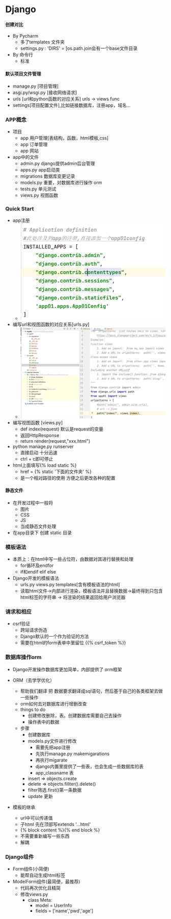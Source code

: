 # Django
#### 创建对比
*   By Pycharm
    *   多了templates 文件夹
    *   settings.py : 'DIRS' = [os.path.join会有一个base文件目录
*   By 命令行
    *   标准

#### 默认项目文件管理
*   manage.py [项目管理]
*   asgi.py/wsgi.py [接收网络请求]
*   urls [url和python函数的对应关系] urls -> views func
*   settings[项目配置文件],比如链接数据库，注册app，域名...

### APP概念
*   项目
    * app 用户管理[表结构，函数，html模板,css]
    * app 订单管理
    * app 网站
*   app中的文件
    *   admin.py django提供admin后台管理
    *   apps.py app启动类
    *   migrations 数据库变更记录
    *   models.py 重要，对数据库进行操作 orm
    *   tests.py 单元测试
    *   views.py 视图函数


### Quick Start
*   app注册
    *   ![图片](./app%E6%B3%A8%E5%86%8C.png)
*   编写url和视图函数的对应关系[urls.py]
    *   ![图片](./url-func.png)
*   编写视图函数 [views.py]
    * def index(request) 默认是request的变量
    * 返回HttpResponse
    * return render(request,"xxx.html")
*   python manage.py runserver 
    *   直接启动 十分迅速
    *   ctrl + c即可停止
*   html上面填写{% load static %}
    *   href = {% static '下面的文件夹' %}
    *   是一个相对路径的使用 方便之后更改各种的配置

#### 静态文件
*   在开发过程中一般将
    *   图片
    *   CSS
    *   JS
    *   当成静态文件处理
*   在app目录下 创建 static 目录

### 模板语法
*   本质上：在html中写一些占位符，由数据对其进行替换和处理
    *   for循环及endfor
    *   if和endif elif else
*   Django开发的模板语法
    *   urls.py views.py templates[含有模板语法的html]
    *   读取html文件->内部进行渲染，模板语法并且替换数据->最终得到只包含html标签的字符串 -> 将渲染的结果返回给用户浏览器

### 请求和相应
*   csrf验证
    *   跨站请求伪造
    *   Django默认的一个作为验证的方法
    *   需要在html的form表单中里留位 {{% csrf_token %}}

### 数据库操作orm
*   Django开发操作数据库更加简单，内部提供了 orm框架
*   ORM（去学学优化）
    *   帮助我们翻译 把 数据要求翻译成sql语句，然后基于自己的各类框架去做一些操作
    *   orm如何去对数据库进行增删改查
    *   things to do
        *   创建修改删除，表。创建数据库需要自己去操作
        *   操作表中的数据
    *   步骤
        *   创建数据库
        *   models.py文件进行修改
            *   需要先把app注册
            *   先执行manage.py makemigarations
            *   再执行migarate
            *   django内置里提供了一些表，也会生成一些数据库的表
            *   app_classname 表
        *   insert => objects.create
        *   delete => objects.fillter().delete()
        *   filter筛选.first()第一条数据
        *   update 更新


*   模板的继承
    *   url中可以传递值
    *   子html 先在顶部写extends '...html'
    *   {% block content %}{% end block %}
    *   不需要重新编写一些东西
    *   解耦

### Django组件
*   Form组件(小简便) 
    *   能帮自动生成html标签
*   ModelForm组件(最简便，最推荐)
    *   代码再次优化且精简
    *   修改views.py
        *   class Meta: 
            *   model = UserInfo
            *   fields = ['name','pwd','age']